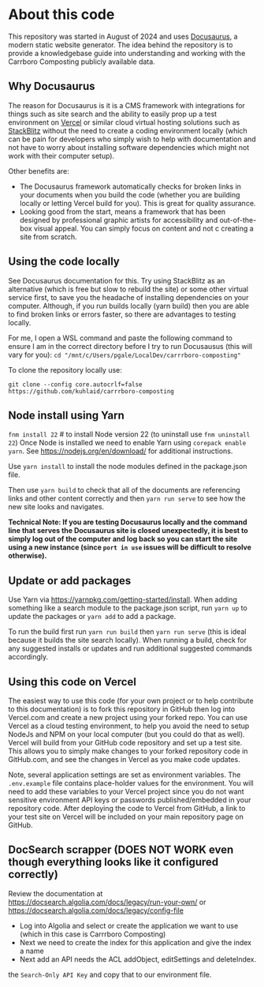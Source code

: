 # About this code

This repository was started in August of 2024 and uses [Docusaurus](https://docusaurus.io), a modern static website generator. The idea behind the repository is to provide a knowledgebase guide into understanding and working with the Carrboro Composting publicly available data.

## Why Docusaurus

The reason for Docusaurus is it is a CMS framework with integrations for things such as site search and the ability to easily prop up a test environment on [Vercel](https://vercel.com) or similar cloud virtual hosting solutions such as [StackBlitz](https://stackblitz.com/) without the need to create a coding environment locally (which can be pain for developers who simply wish to help with documentation and not have to worry about installing software dependencies which might not work with their computer setup).

Other benefits are:

- The Docusaurus framework automatically checks for broken links in your documents when you build the code (whether you are building locally or letting Vercel build for you). This is great for quality assurance.
- Looking good from the start, means a framework that has been designed by professional graphic artists for accessibility and out-of-the-box visual appeal. You can simply focus on content and not c creating a site from scratch.

## Using the code locally

See Docusaurus documentation for this. Try using StackBlitz as an alternative (which is free but slow to rebuild the site) or some other virtual service first, to save you the headache of installing dependencies on your computer. Although, if you run builds locally (yarn build) then you are able to find broken links or errors faster, so there are advantages to testing locally.

For me, I open a WSL command and paste the following command to ensure I am in the correct directory before I try to run Docusausus (this will vary for you):
`cd "/mnt/c/Users/pgale/LocalDev/carrrboro-composting"`

To clone the repository locally use:

`git clone --config core.autocrlf=false https://github.com/kuhlaid/carrrboro-composting`

## Node install using Yarn

`fnm install 22` # to install Node version 22 (to uninstall use `fnm uninstall 22`)
Once Node is installed we need to enable Yarn using `corepack enable yarn`. See https://nodejs.org/en/download/ for additional instructions.

Use `yarn install` to install the node modules defined in the package.json file.

Then use `yarn build` to check that all of the documents are referencing links and other content correctly and then `yarn run serve` to see how the new site looks and navigates.

**Technical Note: If you are testing Docusaurus locally and the command line that serves the Docusaurus site is closed unexpectedly, it is best to simply log out of the computer and log back so you can start the site using a new instance (since `port in use` issues will be difficult to resolve otherwise).**

## Update or add packages

Use Yarn via https://yarnpkg.com/getting-started/install. When adding something like a search module to the package.json script, run `yarn up` to update the packages or `yarn add` to add a package.

To run the build first run `yarn run build` then `yarn run serve` (this is ideal because it builds the site search locally). When running a build, check for any suggested installs or updates and run additional suggested commands accordingly.

## Using this code on Vercel

The easiest way to use this code (for your own project or to help contribute to this documentation) is to fork this repository in GitHub then log into Vercel.com and create a new project using your forked repo. You can use Vercel as a cloud testing environment, to help you avoid the need to setup NodeJs and NPM on your local computer (but you could do that as well). Vercel will build from your GitHub code repository and set up a test site. This allows you to simply make changes to your forked repository code in GitHub.com, and see the changes in Vercel as you make code updates. 

Note, several application settings are set as environment variables. The `.env.example` file contains place-holder values for the environment. You will need to add these variables to your Vercel project since you do not want sensitive environment API keys or passwords published/embedded in your repository code. After deploying the code to Vercel from GitHub, a link to your test site on Vercel will be included on your main repository page on GitHub.

## DocSearch scrapper (DOES NOT WORK even though everything looks like it configured correctly)

Review the documentation at https://docsearch.algolia.com/docs/legacy/run-your-own/ or https://docsearch.algolia.com/docs/legacy/config-file

- Log into Algolia and select or create the application we want to use (which in this case is Carrrboro Composting)
- Next we need to create the index for this application and give the index a name
- Next add an API needs the ACL addObject, editSettings and deleteIndex.

the `Search-Only API Key` and copy that to our environment file.

